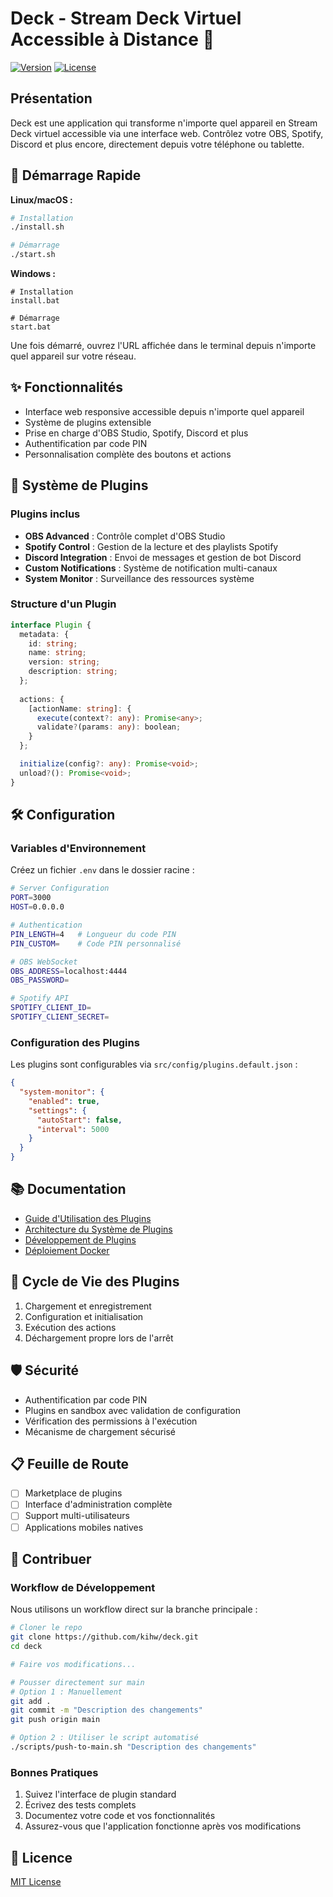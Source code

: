 # Deck - Stream Deck Virtuel Accessible à Distance 🚀

[![Version](https://img.shields.io/badge/version-1.1.1-blue.svg)](https://github.com/kihw/deck)
[![License](https://img.shields.io/badge/license-MIT-green.svg)](LICENSE)

## Présentation

Deck est une application qui transforme n'importe quel appareil en Stream Deck virtuel accessible via une interface web. Contrôlez votre OBS, Spotify, Discord et plus encore, directement depuis votre téléphone ou tablette.

## 🚀 Démarrage Rapide

**Linux/macOS :**
```bash
# Installation
./install.sh

# Démarrage
./start.sh
```

**Windows :**
```
# Installation
install.bat

# Démarrage
start.bat
```

Une fois démarré, ouvrez l'URL affichée dans le terminal depuis n'importe quel appareil sur votre réseau.

## ✨ Fonctionnalités

- Interface web responsive accessible depuis n'importe quel appareil
- Système de plugins extensible
- Prise en charge d'OBS Studio, Spotify, Discord et plus
- Authentification par code PIN
- Personnalisation complète des boutons et actions

## 🔌 Système de Plugins

### Plugins inclus

- **OBS Advanced** : Contrôle complet d'OBS Studio
- **Spotify Control** : Gestion de la lecture et des playlists Spotify
- **Discord Integration** : Envoi de messages et gestion de bot Discord
- **Custom Notifications** : Système de notification multi-canaux
- **System Monitor** : Surveillance des ressources système

### Structure d'un Plugin

```typescript
interface Plugin {
  metadata: {
    id: string;
    name: string;
    version: string;
    description: string;
  };
  
  actions: {
    [actionName: string]: {
      execute(context?: any): Promise<any>;
      validate?(params: any): boolean;
    }
  };

  initialize(config?: any): Promise<void>;
  unload?(): Promise<void>;
}
```

## 🛠️ Configuration

### Variables d'Environnement

Créez un fichier `.env` dans le dossier racine :
```bash
# Server Configuration
PORT=3000
HOST=0.0.0.0

# Authentication
PIN_LENGTH=4   # Longueur du code PIN
PIN_CUSTOM=    # Code PIN personnalisé

# OBS WebSocket
OBS_ADDRESS=localhost:4444
OBS_PASSWORD=

# Spotify API
SPOTIFY_CLIENT_ID=
SPOTIFY_CLIENT_SECRET=
```

### Configuration des Plugins

Les plugins sont configurables via `src/config/plugins.default.json` :

```json
{
  "system-monitor": {
    "enabled": true,
    "settings": {
      "autoStart": false,
      "interval": 5000
    }
  }
}
```

## 📚 Documentation

- [Guide d'Utilisation des Plugins](docs/PLUGIN_USAGE.md)
- [Architecture du Système de Plugins](docs/PLUGIN_ARCHITECTURE.md)
- [Développement de Plugins](docs/PLUGIN_DEVELOPMENT.md)
- [Déploiement Docker](docs/DOCKER_DEPLOYMENT.md)

## 🔄 Cycle de Vie des Plugins

1. Chargement et enregistrement
2. Configuration et initialisation
3. Exécution des actions
4. Déchargement propre lors de l'arrêt

## 🛡️ Sécurité

- Authentification par code PIN
- Plugins en sandbox avec validation de configuration
- Vérification des permissions à l'exécution
- Mécanisme de chargement sécurisé

## 📋 Feuille de Route

- [ ] Marketplace de plugins
- [ ] Interface d'administration complète
- [ ] Support multi-utilisateurs
- [ ] Applications mobiles natives

## 🤝 Contribuer

### Workflow de Développement

Nous utilisons un workflow direct sur la branche principale :

```bash
# Cloner le repo
git clone https://github.com/kihw/deck.git
cd deck

# Faire vos modifications...

# Pousser directement sur main
# Option 1 : Manuellement
git add .
git commit -m "Description des changements"
git push origin main

# Option 2 : Utiliser le script automatisé
./scripts/push-to-main.sh "Description des changements"
```

### Bonnes Pratiques

1. Suivez l'interface de plugin standard
2. Écrivez des tests complets
3. Documentez votre code et vos fonctionnalités
4. Assurez-vous que l'application fonctionne après vos modifications

## 📄 Licence

[MIT License](LICENSE)
